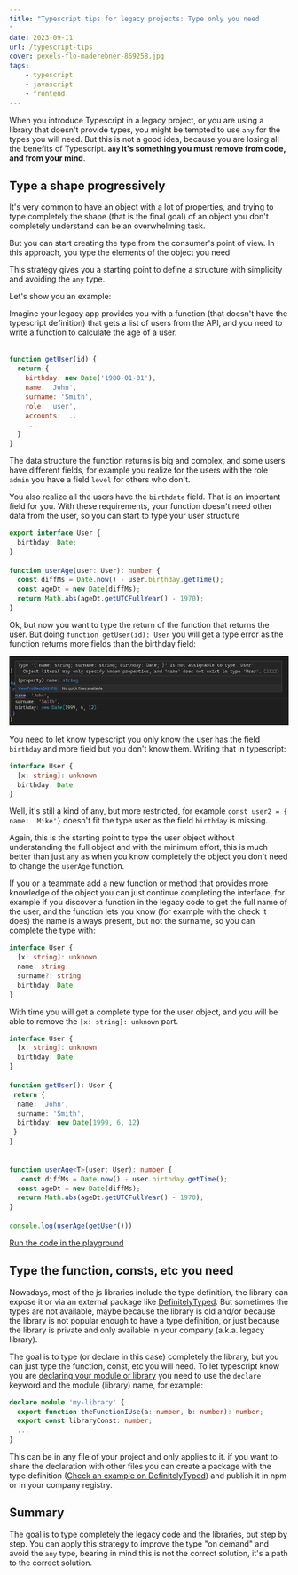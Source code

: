 ```yaml
---
title: "Typescript tips for legacy projects: Type only you need
"
date: 2023-09-11
url: /typescript-tips
cover: pexels-flo-maderebner-869258.jpg
tags:
    - typescript
    - javascript
    - frontend
---
```


When you introduce Typescript in a legacy project, or you are using a library that doesn't provide types, you might be tempted to use `any` for the types you will need. But this is not a good idea, because you are losing all the benefits of Typescript. **`any` it's something you must remove from code, and from your mind**. 

## Type a shape progressively

It's very common to have an object with a lot of properties, and trying to type completely the shape (that is the final goal) of an object you don't completely understand can be an overwhelming task.

But you can start creating the type from the consumer's point of view. In this approach, you type the elements of the object you need

This strategy gives you a starting point to define a structure with simplicity and avoiding the `any` type.


Let's show you an example:

Imagine your legacy app provides you with a function (that doesn't have the typescript definition) that gets a list of users from the API, and you need to write a function to calculate the age of a user.

```javascript

function getUser(id) {
  return {
    birthday: new Date('1980-01-01'),
    name: 'John',
    surname: 'Smith',
    role: 'user',
    accounts: ...
    ...
  }
}
```

The data structure the function returns is big and complex, and some users have different fields, for example you realize for the users with the role `admin` you have a field `level` for others who don't.

You also realize all the users have the `birthdate` field. That is an important field for you. With these requirements, your function doesn't need other data from the user, so you can start to type your user structure

```ts
export interface User {
  birthday: Date;
}

function userAge(user: User): number {
  const diffMs = Date.now() - user.birthday.getTime();
  const ageDt = new Date(diffMs);
  return Math.abs(ageDt.getUTCFullYear() - 1970);   
}
```

Ok, but now you want to type the return of the function that returns the user. But doing `function getUser(id): User` you will get a type error as the function returns more fields than the birthday field:

![img.png](img.png)

You need to let know typescript you only know the user has the field `birthday` and more field but you don't know them. Writing that in typescript: 

```ts
interface User {
  [x: string]: unknown
  birthday: Date
}
```

Well, it's still a kind of any, but more restricted, for example `const user2 = { name: 'Mike'}` doesn't fit the type user as the field `birthday` is missing.

Again, this is the starting point to type the user object without understanding the full object and with the minimum effort, this is much better than just `any` as when you know completely the object you don't need to change the `userAge` function.

If you or a teammate add a new function or method that provides more knowledge of the object you can just continue completing the interface, for example if you discover a function in the legacy code to get the full name of the user, and the function lets you know (for example with the check it does)
the name is always present, but not the surname, so you can complete the type with:
```ts
interface User {
  [x: string]: unknown
  name: string
  surname?: string
  birthday: Date
}
```

With time you will get a complete type for the user object, and you will be able to remove the `[x: string]: unknown` part.

```ts
interface User {
  [x: string]: unknown
  birthday: Date
}

function getUser(): User {
 return {
  name: 'John',
  surname: 'Smith',
  birthday: new Date(1999, 6, 12)
 }
}


function userAge<T>(user: User): number {
   const diffMs = Date.now() - user.birthday.getTime();
  const ageDt = new Date(diffMs);
  return Math.abs(ageDt.getUTCFullYear() - 1970);   
}

console.log(userAge(getUser()))
```
[Run the code in the playground](https://www.typescriptlang.org/play?ssl=2&ssc=3&pln=2&pc=23#code/JYOwLgpgTgZghgYwgAgKoGdrIN4ChnIDaAHgFzLphSgDmAuuQK4gDWIA9gO4j7IBGwKGAAWAEzgBPcgBE4kXAF9cuGMwRhg7EMhoQwGaAAoAlOQNQc+KHsZRteAiDgBbCOQDkAKXbCQ7gDS86LZOrh4Ays7AIgG8AkJikuQgEJzIspCGAIwAnHn+yABsBVkATMb4SkrKqiDqmtqMmFAAgroAPAAqAHyGTdBmzabIIIzOfFgOBAhalMiiwDAwALLoyAC86XIQAHQcnCbIALTI-VA78SLiEju6YJ3AriYA3LwzIHNwutJgGyOpW0yCyWq2MrwI1jAIWQyzkwh2cD46EMXwgP1uelQnQAwgAxRgAGwJAE0IHAoIcTrkAOwABjBBGQimU73Q7AJuwJ7BofWabQghju5hMxmMQA)


## Type the function, consts, etc you need

Nowadays, most of the js libraries include the type definition, the library can expose it or via an external package like [DefinitelyTyped](https://github.com/DefinitelyTyped/DefinitelyTyped).
But sometimes the types are not available, maybe because the library is old and/or because the library is not popular enough to have a type definition, or just because the library is private and only available in your company (a.k.a. legacy library).

The goal is to type (or declare in this case) completely the library, but you can just type the function, const, etc you will need. 
To let typescript know you are [declaring your module or library](https://www.typescriptlang.org/docs/handbook/modules.html#working-with-other-javascript-libraries) you need to use the `declare` keyword and the module (library) name, for example:

```ts
declare module 'my-library' {
  export function theFunctionIUse(a: number, b: number): number;
  export const libraryConst: number;
  ...
}
```
This can be in any file of your project and only applies to it. if you want to share the declaration with other files you can create a package with the type definition ([Check an example on DefinitelyTyped](https://github.com/DefinitelyTyped/DefinitelyTyped/tree/master/types/chromecast-api)) and publish it in npm or in your company registry.

## Summary

The goal is to type completely the legacy code and the libraries, but step by step. You can apply this strategy to improve the type "on demand" and avoid the `any` type, bearing in mind this is not the correct solution, it's a path to the correct solution.
